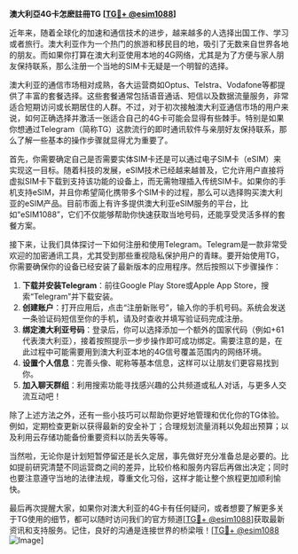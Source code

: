**澳大利亞4G卡怎麽註冊TG [[TG💪+ @esim1088](https://t.me/s/esim1088)]**

近年来，随着全球化的加速和通信技术的进步，越来越多的人选择出国工作、学习或者旅行。澳大利亚作为一个热门的旅游和移民目的地，吸引了无数来自世界各地的朋友。而如果你打算在澳大利亚使用本地的4G网络，尤其是为了方便与家人朋友保持联系，那么注册一个当地的SIM卡无疑是一个明智的选择。

澳大利亚的通信市场相对成熟，各大运营商如Optus、Telstra、Vodafone等都提供了丰富的套餐选择。这些套餐通常包括语音通话、短信以及数据流量服务，非常适合短期访问或长期居住的人群。不过，对于初次接触澳大利亚通信市场的用户来说，如何正确选择并激活一张适合自己的4G卡可能会显得有些棘手。特别是如果你想通过Telegram（简称TG）这款流行的即时通讯软件与亲朋好友保持联系，那么了解一些基本的操作步骤就显得尤为重要了。

首先，你需要确定自己是否需要实体SIM卡还是可以通过电子SIM卡（eSIM）来实现这一目标。随着科技的发展，eSIM技术已经越来越普及，它允许用户直接将虚拟SIM卡下载到支持该功能的设备上，而无需物理插入传统SIM卡。如果你的手机支持eSIM，并且你希望简化携带多个SIM卡的过程，那么可以选择购买澳大利亚的eSIM产品。目前市面上有许多提供澳大利亚eSIM服务的平台，比如“eSIM1088”，它们不仅能够帮助你快速获取当地号码，还能享受灵活多样的套餐方案。

接下来，让我们具体探讨一下如何注册和使用Telegram。Telegram是一款非常受欢迎的加密通讯工具，尤其受到那些重视隐私保护用户的青睐。要开始使用TG，你需要确保你的设备已经安装了最新版本的应用程序。然后按照以下步骤操作：

1. **下载并安装Telegram**：前往Google Play Store或Apple App Store，搜索“Telegram”并下载安装。
2. **创建账户**：打开应用后，点击“注册新账号”，输入你的手机号码。系统会发送一条验证码短信至你的手机，请及时查收并填写验证码完成注册。
3. **绑定澳大利亚号码**：登录后，你可以选择添加一个额外的国家代码（例如+61代表澳大利亚），接着按照提示一步步操作即可成功绑定。需要注意的是，在此过程中可能需要用到澳大利亚本地的4G信号覆盖范围内的网络环境。
4. **设置个人信息**：完善头像、昵称等基本信息，这样可以让朋友们更容易找到你。
5. **加入聊天群组**：利用搜索功能寻找感兴趣的公共频道或私人对话，与更多人交流互动吧！

除了上述方法之外，还有一些小技巧可以帮助你更好地管理和优化你的TG体验。例如，定期检查更新以获得最新的安全补丁；合理规划流量消耗以免超出预算；以及利用云存储功能备份重要资料以防丢失等等。

当然啦，无论你是计划短暂停留还是长久定居，事先做好充分准备总是必要的。比如提前研究清楚不同运营商之间的差异，比较价格和服务内容后再做出决定；同时也要注意遵守当地的法律法规，尊重文化习俗，这样才能让整个旅程更加顺利愉快。

最后再次提醒大家，如果你对澳大利亚的4G卡有任何疑问，或者想要了解更多关于TG使用的细节，都可以随时访问我们的官方频道[[TG💪+ @esim1088](https://t.me/s/esim1088)]获取最新资讯和支持服务。记住，良好的沟通是连接世界的桥梁哦！[[TG💪+ @esim1088](https://t.me/s/esim1088) ![Image](https://i.postimg.cc/4NQfJmqS/Snipaste-2025-05-13-00-14-12.png)]